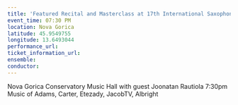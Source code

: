 ```yaml
---
title: 'Featured Recital and Masterclass at 17th International Saxophone Festival'
event_time: 07:30 PM
location: Nova Gorica
latitude: 45.9549755
longitude: 13.6493044
performance_url: 
ticket_information_url: 
ensemble: 
conductor: 
---
```

Nova Gorica Conservatory Music Hall
with guest Joonatan Rautiola
7:30pm
Music of Adams, Carter, Etezady, JacobTV, Albright
